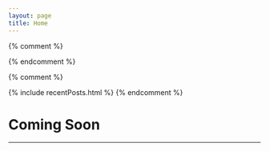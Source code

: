 ```yaml
---
layout: page
title: Home
---
```


{% comment %}
<!-- {% include survey.html %} -->
<!-- {% include offers.html %} -->
{% endcomment %}


<!-- <div class="col-12 text-center mt-4">
  <h5>The Blog</h5>
  <h2>Think Global, Act Local</h2>
  <p>Explore Jiujitsu, Engineering, Philosophy, the Suit & more</p>
</div> -->


{% comment %}

{% include recentPosts.html %}
{% endcomment %}

<div class="col-12 text-center my-4">
  <!-- <h5>About Me</h5> -->
  <!-- <h2>Who is SphericalWave?</h2> -->
  <!-- <p>Engineer, Architect, AJJ Black Belt</p> -->
</div>

<div class="col-12 text-center my-5">
<h1>Coming Soon</h1>
</div>

<hr class="blue1 mb-3 mt-1">


<!-- <hr class="blue1"> -->

